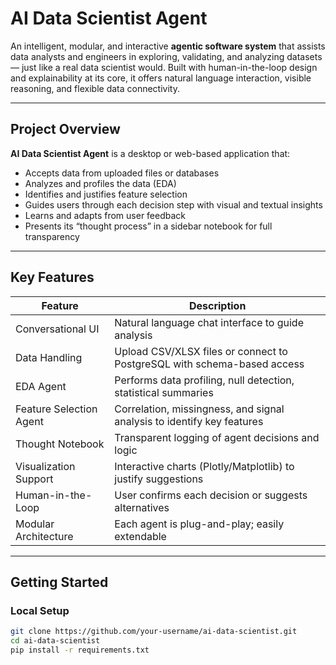 # AI Data Scientist Agent

An intelligent, modular, and interactive **agentic software system** that assists data analysts and engineers in exploring, validating, and analyzing datasets — just like a real data scientist would. Built with human-in-the-loop design and explainability at its core, it offers natural language interaction, visible reasoning, and flexible data connectivity.

---

## Project Overview

**AI Data Scientist Agent** is a desktop or web-based application that:
- Accepts data from uploaded files or databases
- Analyzes and profiles the data (EDA)
- Identifies and justifies feature selection
- Guides users through each decision step with visual and textual insights
- Learns and adapts from user feedback
- Presents its “thought process” in a sidebar notebook for full transparency

---

## Key Features

| Feature                       | Description                                                                 |
|------------------------------|-----------------------------------------------------------------------------|
| Conversational UI             | Natural language chat interface to guide analysis                          |
| Data Handling                 | Upload CSV/XLSX files or connect to PostgreSQL with schema-based access     |
| EDA Agent                     | Performs data profiling, null detection, statistical summaries              |
| Feature Selection Agent       | Correlation, missingness, and signal analysis to identify key features      |
| Thought Notebook              | Transparent logging of agent decisions and logic                            |
| Visualization Support         | Interactive charts (Plotly/Matplotlib) to justify suggestions               |
| Human-in-the-Loop             | User confirms each decision or suggests alternatives                        |
| Modular Architecture          | Each agent is plug-and-play; easily extendable                              |

---

## Getting Started

### Local Setup

```bash
git clone https://github.com/your-username/ai-data-scientist.git
cd ai-data-scientist
pip install -r requirements.txt